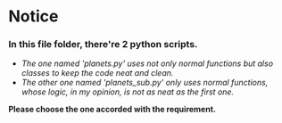 # Notice

### In this file folder, there're 2 python scripts.

- *The one named 'planets.py' uses not only normal functions but also classes to keep the code neat and clean.*
- *The other one named 'planets_sub.py' only uses normal functions, whose logic, in my opinion, is not as neat as the first one.*

**Please choose the one accorded with the requirement.**
